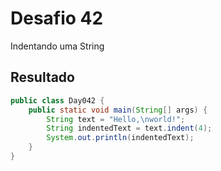 # Desafio 42

Indentando uma String

## Resultado

```java
public class Day042 {
    public static void main(String[] args) {
        String text = "Hello,\nworld!";
        String indentedText = text.indent(4);
        System.out.println(indentedText);
    }
}
```